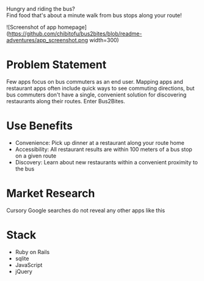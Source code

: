 Hungry and riding the bus?   
Find food that's about a minute walk from bus stops along your route!

![Screenshot of app homepage](https://github.com/chibitofu/bus2bites/blob/readme-adventures/app_screenshot.png width=300)

# Problem Statement

Few apps focus on bus commuters as an end user. Mapping apps and restaurant apps often include quick ways to see commuting directions, but bus commuters don't have a single, convenient solution for discovering restaurants along their routes. Enter Bus2Bites. 

# Use Benefits

- Convenience: Pick up dinner at a restaurant along your route home
- Accessibility: All restaurant results are within 100 meters of a bus stop on a given route
- Discovery: Learn about new restaurants within a convenient proximity to the bus

# Market Research

Cursory Google searches do not reveal any other apps like this

# Stack

- Ruby on Rails
- sqlite
- JavaScript
- jQuery

